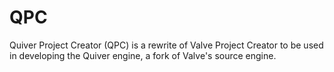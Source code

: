 # QPC

Quiver Project Creator (QPC) is a rewrite of Valve Project Creator to be used in developing
the Quiver engine, a fork of Valve's source engine.
